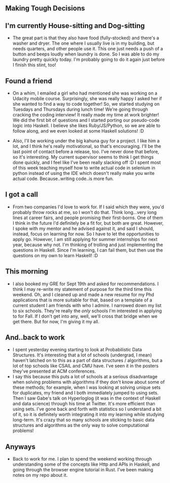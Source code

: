 ## Making Tough Decisions

## I'm currently House-sitting and Dog-sitting
- The great part is that they also have food (fully-stocked) and there's a washer and dryer.
  The one where I usually live is in my building, but needs quarters, and other people use it.
  This one just needs a push of a button and beeps loudly when laundry is done.
  So I was able to do my laundry pretty quickly today. I'm probably going to do it again just
  before I finish this stint, too!
  
## Found a friend
- On a whim, I emailed a girl who had mentioned she was working on a Udacity mobile course.
  Surprisingly, she was really happy I asked her if she wanted to find a way to code together!
  So, we started studying on Tuesdays and Thursdays during lunch time! 
  We're going through cracking the coding interview! It really made
  my time at work brighter! We did the first bit of questions and I started porting
  our pseudo-code logic into Haskell. I believe she likes Ruby/JS/Python, so we are
  able to follow along, and we even looked at some Haskell solutions! :D
  
- Also, I'll be working under the big kahuna guy for a project. I like him a lot,
  and I think he's really motivational, so that's encouraging. I'll be the last point
  of contact before a release, too. I've never done that before, so it's interesting.
  My current supervisor seems to think I get things done quickly, and I feel like I've 
  been really slacking off :D I spent most of this week teaching myself how to write
  actual code in selenium in python instead of using the IDE which doesn't really make
  you write actual code. Because..writing code..is more fun.

## I got a call
 - From two companies I'd love to work for. If I said which they were, you'd probably
   throw rocks at me, so I won't do that. Think long...very long lines at career fairs,
   and people promising their first-borns. One of them I think in the future I'd
   definitely be a fit for, but both are great.
   However, I spoke with my mentor and he advised
   against it, and said I should, instead, focus on learning for now. So I have to let
   the opportunities to apply go. However, I am still applying for summer internships for
   next year, because why not. I'm thinking of trolling and just implementing the questions in Haskell.
   Since I'm learning, I can fail them, but then use the questions on my own to learn Haskell! :D
   
## This morning
- I also booked my GRE for Sept 19th and asked for recommendations. I think I may re-write
  my statement of purpose for the third time this weekend. Oh, and I cleaned up and made
  a new resume for my Phd applications that is more suitable for that, based on a template
  of a current student I am friends with who I admire. I narrowed down my list to six schools.
  They're really the *only* schools I'm interested in applying to for Fall. If I don't get
  into any, well, we'll cross that bridge when we get there. But for now, I'm giving it my all.
  
## And..back to work
 - I spent yesterday evening starting to look at Probabilistic Data Structures. It's interesting
   that a lot of schools (undergrad, I mean) haven't latched on to this as a part of data
   structures / algorithms, but a lot of top schools like CSAIL and CMU have. I've seen it in
   the posters they've presented at ACM conferences. 
 - I say this because this puts a lot of schools at a serious disadvantage when solving problems
   with algorithms if they don't know about some of these methods; for example, when I was looking
   at solving unique sets for duplicates, my friend and I both immediately jumped to using sets.
   Then I saw Gabe's talk on Hyperloglog (it was in the context of Haskell and data science) through his
   time at Twitter.
   It's more efficient than using sets. I've gone back and forth with statistics so I understand a bit of
   it, so it is definitely worth integrating it into my learning while studying long-term. It's crazy
   that so many schools are sticking to basic data structures and algorithms as the only way to
   solve computational problems!
   
## Anyways
 - Back to work for me. I plan to spend the weekend working through understanding some of the concepts like
   Http and APIs in Haskell, and going through the browser engine tutorial in Rust. I've been making notes
   on my repo about it.
  
